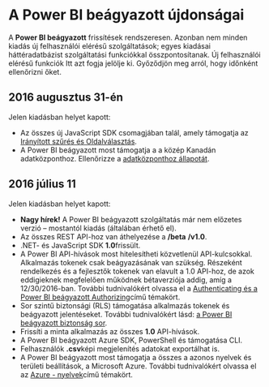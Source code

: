<properties
   pageTitle="A Power BI beágyazott újdonságai"
   description="Ismerkedés a legfrissebb információ a Power BI beágyazott újdonságai"
   services="power-bi-embedded"
   documentationCenter=""
   authors="guyinacube"
   manager="erikre"
   editor=""
   tags=""/>
<tags
   ms.service="power-bi-embedded"
   ms.devlang="NA"
   ms.topic="article"
   ms.tgt_pltfrm="NA"
   ms.workload="powerbi"
   ms.date="10/04/2016"
   ms.author="asaxton"/>

# <a name="whats-new-in-power-bi-embedded"></a>A Power BI beágyazott újdonságai

A **Power BI beágyazott** frissítések rendszeresen. Azonban nem minden kiadás új felhasználói elérésű szolgáltatások; egyes kiadásai háttéradatbázist szolgáltatási funkciókkal összpontosítanak. Új felhasználói elérésű funkciók Itt azt fogja jelölje ki. Győződjön meg arról, hogy időnként ellenőrizni őket.

## <a name="august-31st-2016"></a>2016 augusztus 31-én

Jelen kiadásban helyet kapott:

- Az összes új JavaScript SDK csomagjában talál, amely támogatja az [Irányított szűrés és Oldalválasztás](power-bi-embedded-interact-with-reports.md).
- A Power BI beágyazott most támogatja a a közép Kanadán adatközponthoz. Ellenőrizze a [adatközponthoz állapotát](https://azure.microsoft.com/status/).

## <a name="july-11th-2016"></a>2016 július 11

Jelen kiadásban helyet kapott:

-    **Nagy hírek!** A Power BI beágyazott szolgáltatás már nem előzetes verzió – mostantól kiadás (általában érhető el).  
-    Az összes REST API-hoz van áthelyezése a **/beta** **/v1.0**.
-    .NET- és JavaScript SDK **1.0**frissült.
-    A Power BI API-hívások most hitelesítheti közvetlenül API-kulcsokkal. Alkalmazás tokenek csak beágyazásának van szükség. Részeként rendelkezés és a fejlesztők tokenek van elavult a 1.0 API-hoz, de azok eddigieknek megfelelően működnek bétaverziója addig, amíg a 12/30/2016-ban. További tudnivalókért olvassa el a [Authenticating és a Power BI beágyazott Authorizing](power-bi-embedded-app-token-flow.md)című témakört.
-    Sor szintű biztonsági (RLS) támogatása alkalmazás tokenek és beágyazott jelentéseket. További tudnivalókért lásd: [a Power BI beágyazott biztonság sor](power-bi-embedded-rls.md).
-    Frissíti a minta alkalmazás az összes **1.0** API-hívások.
-    A Power BI beágyazott Azure SDK, PowerShell és támogatása CLI.
-    Felhasználók **.csv**képi megjelenítés adatokat exportálhat is.
-    A Power BI beágyazott most támogatja a összes a azonos nyelvek és területi beállítások, a Microsoft Azure. További tudnivalókért olvassa el az [Azure - nyelvek](http://social.technet.microsoft.com/wiki/contents/articles/4234.windows-azure-extent-of-localization.aspx)című témakört.
